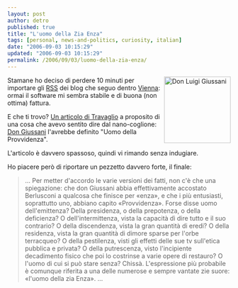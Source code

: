 ```yaml
---
layout: post
author: detro
published: true
title: "L'uomo della Zia Enza"
tags: [personal, news-and-politics, curiosity, italian]
date: "2006-09-03 10:15:29"
updated: "2006-09-03 10:15:29"
permalink: /2006/09/03/luomo-della-zia-enza/
---
```


<img src="http://upload.wikimedia.org/wikipedia/it/thumb/1/1c/Gius.jpg/180px-Gius.jpg" alt="Don Luigi Giussani" align="right" width="150" />
Stamane ho deciso di perdere 10 minuti per importare gli <a href="http://it.wikipedia.org/wiki/RSS">RSS</a> dei blog che seguo dentro <a href="http://vienna-rss.sourceforge.net/vienna2.php">Vienna</a>: ormai il software mi sembra stabile e di buona (non ottima) fattura.

E che ti trovo? <a href="http://vivamarcotravaglio.splinder.com/post/9106829/L%27ometto+della+Provvidenza?splinder=b121cf6b09e9d292798c2886cedf8348">Un articolo di Travaglio</a> a proposito di una cosa che avevo sentito dire dal nano-coglione: <a href="http://it.wikipedia.org/wiki/Don_Luigi_Giussani">Don Giussani</a> l'avrebbe definito "Uomo della Provvidenza".

L'articolo è davvero spassoso, quindi vi rimando senza indugiare.

Ho piacere però di riportare un pezzetto davvero forte, il finale:
<blockquote>...
Per metter d'accordo le varie versioni dei fatti, non c'è che una spiegazione: che don Giussani abbia effettivamente accostato Berlusconi a qualcosa che finisce per «enza», e che i più entusiasti, soprattutto uno, abbiano capito «Provvidenza». Forse disse uomo dell'emittenza? Della presidenza, o della prepotenza, o della deficienza? O dell'intermittenza, vista la capacità dì dire tutto e il suo contrario? O della discendenza, vista la gran quantità di eredi? O della residenza, vista la gran quantità di dimore sparse per l'orbe terracqueo? O della pestilenza, visti gli effetti delle sue tv sull'etica pubblica e privata? O della putrescenza, visto l'incipiente decadimento fisico che poi lo costrinse a varie opere di restauro? O l'uomo di cui si può stare senza? Chissà. L'espressione più probabile è comunque riferita a una delle numerose e sempre vantate zie suore: «l'uomo della zia Enza».
...</blockquote>


